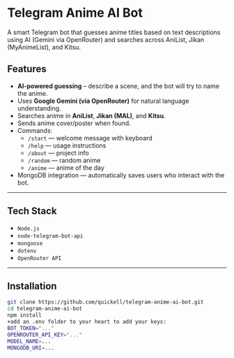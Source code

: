 ﻿# Telegram Anime AI Bot

A smart Telegram bot that guesses anime titles based on text descriptions using AI (Gemini via OpenRouter) and searches across AniList, Jikan (MyAnimeList), and Kitsu.

## Features

- **AI-powered guessing** – describe a scene, and the bot will try to name the anime.
- Uses **Google Gemini (via OpenRouter)** for natural language understanding.
- Searches anime in **AniList**, **Jikan (MAL)**, and **Kitsu**.
- Sends anime cover/poster when found.
- Commands:
  - `/start` — welcome message with keyboard
  - `/help` — usage instructions
  - `/about` — project info
  - `/random` — random anime
  - `/anime` — anime of the day
- MongoDB integration — automatically saves users who interact with the bot.

---

## Tech Stack

- `Node.js` 
- `node-telegram-bot-api`
- `mongoose` 
- `dotenv`
- `OpenRouter API` 

---

## Installation

```bash
git clone https://github.com/quickell/telegram-anime-ai-bot.git
cd telegram-anime-ai-bot
npm install
+add an .env folder to your heart to add your keys:
BOT_TOKEN="..."
OPENROUTER_API_KEY="..."
MODEL_NAME=...
MONGODB_URI=...

